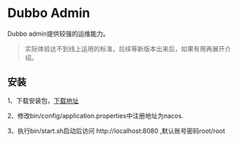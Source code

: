 # Dubbo Admin

Dubbo admin提供较强的运维能力。
> 实际体验达不到线上运用的标准，后续等新版本出来后，如果有用再展开介绍。

## 安装

1、下载安装包，[下载地址](https://github.com/apache/dubbo-admin/releases/)

2、修改bin/config/application.properties中注册地址为nacos.

3、执行bin/start.sh启动后访问 http://localhost:8080 ,默认账号密码root/root

